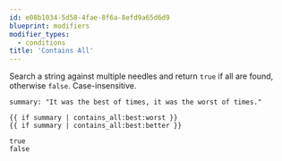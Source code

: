 ```yaml
---
id: e08b1034-5d58-4fae-8f6a-8efd9a65d6d9
blueprint: modifiers
modifier_types:
  - conditions
title: 'Contains All'
---
```

Search a string against multiple needles and return `true` if all are found, otherwise `false`. Case-insensitive.

```.language-yaml
summary: "It was the best of times, it was the worst of times."
```

```
{{ if summary | contains_all:best:worst }}
{{ if summary | contains_all:best:better }}
```

```.language-output
true
false
```
